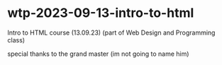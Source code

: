 # wtp-2023-09-13-intro-to-html

Intro to HTML course (13.09.23)
(part of Web Design and Programming class)

special thanks to the grand master (im not going to name him)